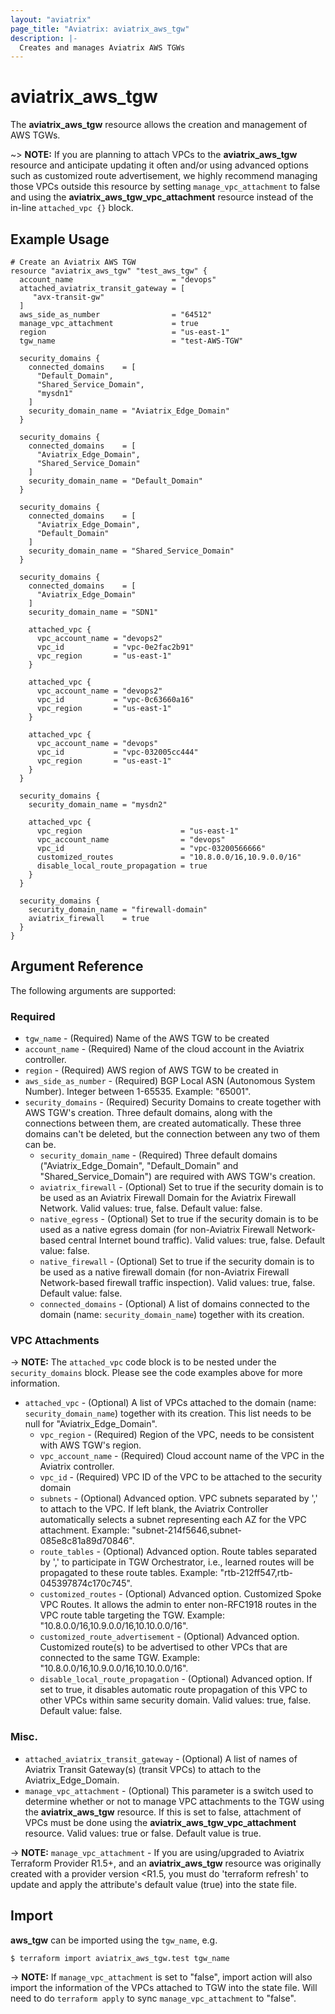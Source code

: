 ```yaml
---
layout: "aviatrix"
page_title: "Aviatrix: aviatrix_aws_tgw"
description: |-
  Creates and manages Aviatrix AWS TGWs
---
```


# aviatrix_aws_tgw

The **aviatrix_aws_tgw** resource allows the creation and management of AWS TGWs.

~> **NOTE:** If you are planning to attach VPCs to the **aviatrix_aws_tgw** resource and anticipate updating it often and/or using advanced options such as customized route advertisement, we highly recommend managing those VPCs outside this resource by setting `manage_vpc_attachment` to false and using the **aviatrix_aws_tgw_vpc_attachment** resource instead of the in-line `attached_vpc {}` block.

## Example Usage

```hcl
# Create an Aviatrix AWS TGW
resource "aviatrix_aws_tgw" "test_aws_tgw" {
  account_name                      = "devops"
  attached_aviatrix_transit_gateway = [
     "avx-transit-gw"
  ]
  aws_side_as_number                = "64512"
  manage_vpc_attachment             = true
  region                            = "us-east-1"
  tgw_name                          = "test-AWS-TGW"

  security_domains {
    connected_domains    = [
      "Default_Domain",
      "Shared_Service_Domain",
      "mysdn1"
    ]
    security_domain_name = "Aviatrix_Edge_Domain"
  }

  security_domains {
    connected_domains    = [
      "Aviatrix_Edge_Domain",
      "Shared_Service_Domain"
    ]    
    security_domain_name = "Default_Domain"
  }

  security_domains {
    connected_domains    = [
      "Aviatrix_Edge_Domain",
      "Default_Domain"
    ]
    security_domain_name = "Shared_Service_Domain"
  }

  security_domains {
    connected_domains    = [
      "Aviatrix_Edge_Domain"
    ]
    security_domain_name = "SDN1"

    attached_vpc {
      vpc_account_name = "devops2"
      vpc_id           = "vpc-0e2fac2b91"
      vpc_region       = "us-east-1"
    }

    attached_vpc {
      vpc_account_name = "devops2"
      vpc_id           = "vpc-0c63660a16"
      vpc_region       = "us-east-1"
    }

    attached_vpc {
      vpc_account_name = "devops"
      vpc_id           = "vpc-032005cc444"
      vpc_region       = "us-east-1"
    }
  }

  security_domains {
    security_domain_name = "mysdn2"

    attached_vpc {
      vpc_region                      = "us-east-1"
      vpc_account_name                = "devops"
      vpc_id                          = "vpc-03200566666"
      customized_routes               = "10.8.0.0/16,10.9.0.0/16"
      disable_local_route_propagation = true
    }
  }

  security_domains {
    security_domain_name = "firewall-domain"
    aviatrix_firewall    = true
  }
}
```

## Argument Reference

The following arguments are supported:

### Required
* `tgw_name` - (Required) Name of the AWS TGW to be created
* `account_name` - (Required) Name of the cloud account in the Aviatrix controller.
* `region` - (Required) AWS region of AWS TGW to be created in
* `aws_side_as_number` - (Required) BGP Local ASN (Autonomous System Number). Integer between 1-65535. Example: "65001".
* `security_domains` - (Required) Security Domains to create together with AWS TGW's creation. Three default domains, along with the connections between them, are created automatically. These three domains can't be deleted, but the connection between any two of them can be.
  * `security_domain_name` - (Required) Three default domains ("Aviatrix_Edge_Domain", "Default_Domain" and "Shared_Service_Domain") are required with AWS TGW's creation.
  * `aviatrix_firewall` - (Optional) Set to true if the security domain is to be used as an Aviatrix Firewall Domain for the Aviatrix Firewall Network. Valid values: true, false. Default value: false.
  * `native_egress` - (Optional) Set to true if the security domain is to be used as a native egress domain (for non-Aviatrix Firewall Network-based central Internet bound traffic). Valid values: true, false. Default value: false.
  * `native_firewall` - (Optional) Set to true if the security domain is to be used as a native firewall domain (for non-Aviatrix Firewall Network-based firewall traffic inspection). Valid values: true, false. Default value: false.
  * `connected_domains` - (Optional) A list of domains connected to the domain (name: `security_domain_name`) together with its creation.

### VPC Attachments

-> **NOTE:** The `attached_vpc` code block is to be nested under the `security_domains` block. Please see the code examples above for more information.

* `attached_vpc` - (Optional) A list of VPCs attached to the domain (name: `security_domain_name`) together with its creation. This list needs to be null for "Aviatrix_Edge_Domain".
  * `vpc_region` - (Required) Region of the VPC, needs to be consistent with AWS TGW's region.
  * `vpc_account_name` - (Required) Cloud account name of the VPC in the Aviatrix controller.
  * `vpc_id` - (Required) VPC ID of the VPC to be attached to the security domain
  * `subnets` - (Optional) Advanced option. VPC subnets separated by ',' to attach to the VPC. If left blank, the Aviatrix Controller automatically selects a subnet representing each AZ for the VPC attachment. Example: "subnet-214f5646,subnet-085e8c81a89d70846".
  * `route_tables` - (Optional) Advanced option. Route tables separated by ',' to participate in TGW Orchestrator, i.e., learned routes will be propagated to these route tables. Example: "rtb-212ff547,rtb-045397874c170c745".
  * `customized_routes` - (Optional) Advanced option. Customized Spoke VPC Routes. It allows the admin to enter non-RFC1918 routes in the VPC route table targeting the TGW. Example: "10.8.0.0/16,10.9.0.0/16,10.10.0.0/16".
  * `customized_route_advertisement` - (Optional) Advanced option. Customized route(s) to be advertised to other VPCs that are connected to the same TGW. Example: "10.8.0.0/16,10.9.0.0/16,10.10.0.0/16".    
  * `disable_local_route_propagation` - (Optional) Advanced option. If set to true, it disables automatic route propagation of this VPC to other VPCs within same security domain. Valid values: true, false. Default value: false.

### Misc.
* `attached_aviatrix_transit_gateway` - (Optional) A list of names of Aviatrix Transit Gateway(s) (transit VPCs) to attach to the Aviatrix_Edge_Domain.
* `manage_vpc_attachment` - (Optional) This parameter is a switch used to determine whether or not to manage VPC attachments to the TGW using the **aviatrix_aws_tgw** resource. If this is set to false, attachment of VPCs must be done using the **aviatrix_aws_tgw_vpc_attachment** resource. Valid values: true or false. Default value is true.

-> **NOTE:** `manage_vpc_attachment` - If you are using/upgraded to Aviatrix Terraform Provider R1.5+, and an **aviatrix_aws_tgw** resource was originally created with a provider version <R1.5, you must do 'terraform refresh' to update and apply the attribute's default value (true) into the state file.

## Import

**aws_tgw** can be imported using the `tgw_name`, e.g.

```
$ terraform import aviatrix_aws_tgw.test tgw_name
```

-> **NOTE:** If `manage_vpc_attachment` is set to "false", import action will also import the information of the VPCs attached to TGW into the state file. Will need to do `terraform apply` to sync `manage_vpc_attachment` to "false".
